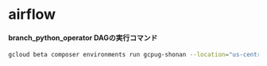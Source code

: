 # airflow
#### branch_python_operator DAGの実行コマンド

```bash
gcloud beta composer environments run gcpug-shonan --location="us-central1" trigger_dag -- "branch_python_operator" --conf '{"word": "hoge"}'
```